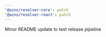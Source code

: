 ```yaml
---
'@azns/resolver-core': patch
'@azns/resolver-react': patch
---
```


Minor README update to test release pipeline
